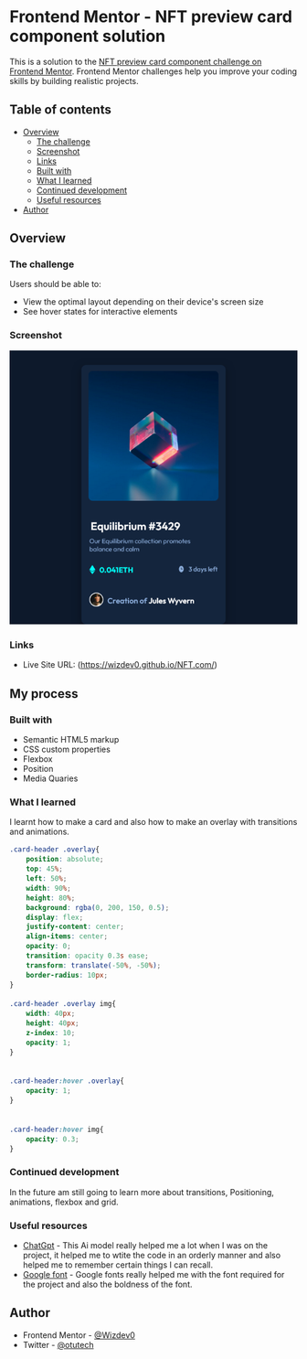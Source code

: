 # Frontend Mentor - NFT preview card component solution

This is a solution to the [NFT preview card component challenge on Frontend Mentor](https://www.frontendmentor.io/challenges/nft-preview-card-component-SbdUL_w0U). Frontend Mentor challenges help you improve your coding skills by building realistic projects. 

## Table of contents

- [Overview](#overview)
  - [The challenge](#the-challenge)
  - [Screenshot](#screenshot)
  - [Links](#links)
  - [Built with](#built-with)
  - [What I learned](#what-i-learned)
  - [Continued development](#continued-development)
  - [Useful resources](#useful-resources)
- [Author](#author)


## Overview

### The challenge

Users should be able to:

- View the optimal layout depending on their device's screen size
- See hover states for interactive elements

### Screenshot

![Project Screenshot](/Assets/Screenshot.png)


### Links

- Live Site URL: (https://wizdev0.github.io/NFT.com/)

## My process

### Built with

- Semantic HTML5 markup
- CSS custom properties
- Flexbox
- Position
- Media Quaries

### What I learned

I learnt how to make a card and also how to make an overlay with transitions and animations.

```css
.card-header .overlay{
    position: absolute;
    top: 45%;
    left: 50%;
    width: 90%;
    height: 80%;
    background: rgba(0, 200, 150, 0.5);
    display: flex;
    justify-content: center;
    align-items: center;
    opacity: 0;
    transition: opacity 0.3s ease;
    transform: translate(-50%, -50%);
    border-radius: 10px;
}

.card-header .overlay img{
    width: 40px;
    height: 40px;
    z-index: 10;
    opacity: 1;
}


.card-header:hover .overlay{
    opacity: 1;
}


.card-header:hover img{
    opacity: 0.3;
}
```


### Continued development
In the future am still going to learn more about transitions, Positioning, animations, flexbox and grid.

### Useful resources

- [ChatGpt](https://chat.openai.com) - This Ai model really helped me a lot when I was on the project, it helped me to wtite the code in an orderly manner and also helped me to remember certain things I can recall.
- [Google font](https://fonts.google.com) - Google fonts really helped me with the font required for the project and also the boldness of the font.


## Author

- Frontend Mentor - [@Wizdev0](https://www.frontendmentor.io/profile/Wizdev0)
- Twitter - [@otutech](https://www.twitter.com/otutech)

